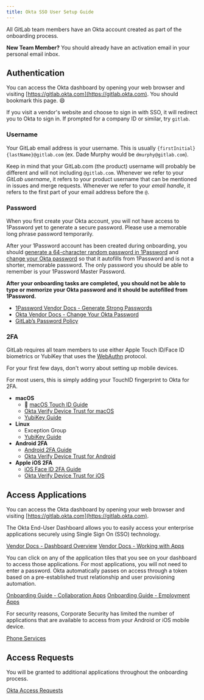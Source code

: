 ```yaml
---
title: Okta SSO User Setup Guide
---
```


All GitLab team members have an Okta account created as part of the onboarding process.

**New Team Member?** You should already have an activation email in your personal email inbox.

## Authentication

You can access the Okta dashboard by opening your web browser and visiting [https://gitlab.okta.com](https://gitlab.okta.com). You should bookmark this page. 😄

If you visit a vendor's website and choose to sign in with SSO, it will redirect you to Okta to sign in. If prompted for a company ID or similar, try `gitlab`.

### Username

Your GitLab email address is your username. This is usually `{firstInitial}{lastName}@gitlab.com` (ex. Dade Murphy would be `dmurphy@gitlab.com`).

Keep in mind that your GitLab.com (the product) username will probably be different and will not including `@gitlab.com`. Whenever we refer to your *GitLab username*, it refers to your product username that can be mentioned in issues and merge requests. Whenever we refer to your *email handle*, it refers to the first part of your email address before the `@`.

### Password

When you first create your Okta account, you will not have access to 1Password yet to generate a secure password. Please use a memorable long phrase password temporarily.

After your 1Password account has been created during onboarding, you should [generate a 64-character random password in 1Password](https://support.1password.com/strong-account-password/) and [change your Okta password](https://help.okta.com/eu/en-us/content/topics/end-user/manage-account-settings.htm#Reset) so that it autofills from 1Password and is not a shorter, memorable password. The only password you should be able to remember is your 1Password Master Password.

**After your onboarding tasks are completed, you should not be able to type or memorize your Okta password and it should be autofilled from 1Password.**

- [1Password Vendor Docs - Generate Strong Passwords](https://support.1password.com/strong-account-password/)
- [Okta Vendor Docs - Change Your Okta Password](https://help.okta.com/eu/en-us/content/topics/end-user/manage-account-settings.htm#Reset)
- [GitLab’s Password Policy](/handbook/security/#gitlab-password-policy-guidelines)

### 2FA

GitLab requires all team members to use either Apple Touch ID/Face ID biometrics or YubiKey that uses the [WebAuthn](https://www.okta.com/sites/default/files/pdf/How_WebAuthn_Works_0.pdf) protocol.

For your first few days, don't worry about setting up mobile devices.

For most users, this is simply adding your TouchID fingerprint to Okta for 2FA.

- **macOS**
  - 👀 [macOS Touch ID Guide](/handbook/security/corporate/systems/okta/user/touchid)
  - [Okta Verify Device Trust for macOS](/handbook/security/corporate/systems/okta/verify/macos)
  - [YubiKey Guide](/handbook/security/corporate/systems/okta/user/yubikey)
- **Linux**
  - Exception Group <!-- TODO -->
  - [YubiKey Guide](/handbook/security/corporate/systems/okta/user/yubikey)
- **Android 2FA**
  - [Android 2FA Guide](/handbook/security/corporate/systems/okta/user/android)
  - [Okta Verify Device Trust for Android](/handbook/security/corporate/systems/okta/verify/android)
- **Apple iOS 2FA**
  - [iOS Face ID 2FA Guide](/handbook/security/corporate/systems/okta/user/ios)
  - [Okta Verify Device Trust for iOS](/handbook/security/corporate/systems/okta/verify/ios)

## Access Applications

You can access the Okta dashboard by opening your web browser and visiting [https://gitlab.okta.com](https://gitlab.okta.com).

The Okta End-User Dashboard allows you to easily access your enterprise applications securely using Single Sign On (SSO) technology.

[Vendor Docs - Dashboard Overview](https://help.okta.com/eu/en-us/content/topics/end-user/dashboard-overview.htm)
[Vendor Docs - Working with Apps](https://help.okta.com/eu/en-us/content/topics/end-user/work-with-apps.htm)

You can click on any of the application tiles that you see on your dashboard to access those applications. For most applications, you will not need to enter a password. Okta automatically passes on access through a token based on a pre-established trust relationship and user provisioning automation.

[Onboarding Guide - Collaboration Apps](/handbook/security/corporate/support/onboarding#collaboration-apps)
[Onboarding Guide - Employment Apps](/handbook/security/corporate/support/onboarding#employment-apps)

For security reasons, Corporate Security has limited the number of applications that are available to access from your Android or iOS mobile device.

[Phone Services](/handbook/security/corporate/services/phones)

## Access Requests

You will be granted to additional applications throughout the onboarding process.

[Okta Access Requests](/handbook/security/corporate/systems/okta/ar)
